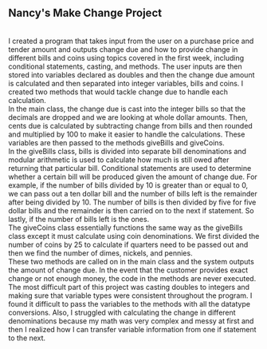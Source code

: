 ## Nancy's Make Change Project
<br/>
I created a program that takes input from the user on a purchase price and tender amount and outputs change due and how to provide change in different bills and coins using topics covered in the first week, including conditional statements, casting, and methods. The user inputs are then stored into variables declared as doubles and then the change due amount is calculated and then separated into integer variables, bills and coins. I created two methods that would tackle change due to handle each calculation.
<br/>
In the main class, the change due is cast into the integer bills so that the decimals are dropped and we are looking at whole dollar amounts. Then, cents due is calculated by subtracting change from bills and then rounded and multiplied by 100 to make it easier to handle the calculations. These variables are then passed to the methods giveBills and giveCoins.
<br/>
In the giveBills class, bills is divided into separate bill denominations and modular arithmetic is used to calculate how much is still owed after returning that particular bill. Conditional statements are used to determine whether a certain bill will be produced given the amount of change due. For example, if the number of bills divided by 10 is greater than or equal to 0, we can pass out a ten dollar bill and the number of bills left is the remainder after being divided by 10. The number of bills is then divided by five for five dollar bills and the remainder is then carried on to the next if statement. So lastly, if the number of bills left is the ones.
<br/>
The giveCoins class essentially functions the same way as the giveBills class except it must calculate using coin denominations. We first divided the number of coins by 25 to calculate if quarters need to be passed out and then we find the number of dimes, nickels, and pennies.
<br/>
These two methods are called on in the main class and the system outputs the amount of change due. In the event that the customer provides exact change or not enough money, the code in the methods are never executed.
<br/>
The most difficult part of this project was casting doubles to integers and making sure that variable types were consistent throughout the program. I found it difficult to pass the variables to the methods with all the datatype conversions. Also, I struggled with calculating the change in different denominations because my math was very complex and messy at first and then I realized how I can transfer variable information from one if statement to the next.
